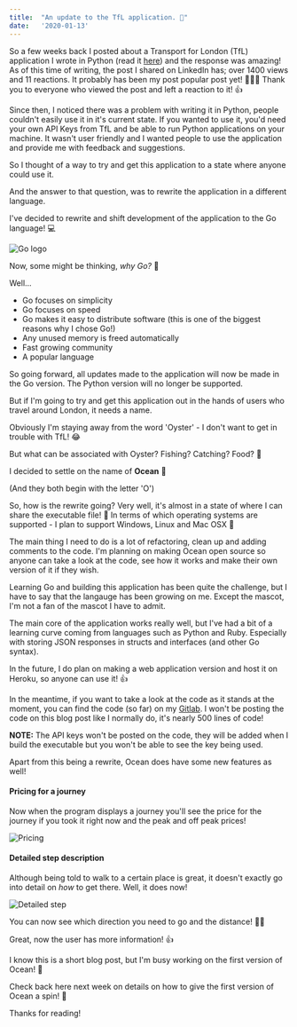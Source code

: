 ```yaml
---
title:  "An update to the TfL application. 🚄"
date:   '2020-01-13'
---
```


So a few weeks back I posted about a Transport for London (TfL) application I wrote in Python (read it [here](https://joshbl_.gitlab.io/blog/jekyll/update/2020/01/01/tfl-python.html)) and the response was amazing! As of this time of writing, the post I shared on LinkedIn has; over 1400 views and 11 reactions. It probably has been my post popular post yet! 🎉🎉🎉 Thank you to everyone who viewed the post and left a reaction to it! 👍

Since then, I noticed there was a problem with writing it in Python, people couldn't easily use it in it's current state. If you wanted to use it, you'd need your own API Keys from TfL and be able to run Python applications on your machine. It wasn't user friendly and I wanted people to use the application and provide me with feedback and suggestions.

So I thought of a way to try and get this application to a state where anyone could use it.

And the answer to that question, was to rewrite the application in a different language.

I've decided to rewrite and shift development of the application to the Go language! 💻

![Go logo](https://i.postimg.cc/T3gRCQkp/Go-Logo-Blue.png)

Now, some might be thinking, <i>why Go?</i> 🤔

Well...

- Go focuses on simplicity
- Go focuses on speed
- Go makes it easy to distribute software (this is one of the biggest reasons why I chose Go!)
- Any unused memory is freed automatically
- Fast growing community
- A popular language

So going forward, all updates made to the application will now be made in the Go version. The Python version will no longer be supported.

But if I'm going to try and get this application out in the hands of users who travel around London, it needs a name.

Obviously I'm staying away from the word 'Oyster' - I don't want to get in trouble with TfL! 😂

But what can be associated with Oyster? Fishing? Catching? Food? 🤔

I decided to settle on the name of <b>Ocean</b> 🌊

(And they both begin with the letter 'O')

So, how is the rewrite going? Very well, it's almost in a state of where I can share the executable file! 🎉 In terms of which operating systems are supported - I plan to support Windows, Linux and Mac OSX 🙌

The main thing I need to do is a lot of refactoring, clean up and adding comments to the code. I'm planning on making Ocean open source so anyone can take a look at the code, see how it works and make their own version of it if they wish.

Learning Go and building this application has been quite the challenge, but I have to say that the langauge has been growing on me. Except the mascot, I'm not a fan of the mascot I have to admit.

The main core of the application works really well, but I've had a bit of a learning curve coming from languages such as Python and Ruby. Especially with storing JSON responses in structs and interfaces (and other Go syntax).

In the future, I do plan on making a web application version and host it on Heroku, so anyone can use it! 👍

In the meantime, if you want to take a look at the code as it stands at the moment, you can find the code (so far) on my [Gitlab](https://gitlab.com/JoshBl_/go/blob/master/TfL%20App/tfl-app.go). I won't be posting the code on this blog post like I normally do, it's nearly 500 lines of code!

<b>NOTE:</b> The API keys won't be posted on the code, they will be added when I build the executable but you won't be able to see the key being used.  

Apart from this being a rewrite, Ocean does have some new features as well!

<h4>Pricing for a journey</h4>
Now when the program displays a journey you'll see the price for the journey if you took it right now and the peak and off peak prices!

![Pricing](https://i.postimg.cc/x8Q8x1FB/New-feature-1.jpg)

<h4>Detailed step description</h4>
Although being told to walk to a certain place is great, it doesn't exactly go into detail on <i>how</i> to get there. Well, it does now!

![Detailed step](https://i.postimg.cc/DybpdyK7/New-feature-2.jpg)

You can now see which direction you need to go and the distance! 🏃‍♂️

Great, now the user has more information! 👍

I know this is a short blog post, but I'm busy working on the first version of Ocean! 🌊

Check back here next week on details on how to give the first version of Ocean a spin! 👀

Thanks for reading!